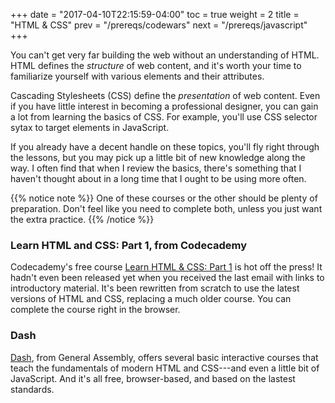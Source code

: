 +++
date = "2017-04-10T22:15:59-04:00"
toc = true
weight = 2
title = "HTML & CSS"
prev = "/prereqs/codewars"
next = "/prereqs/javascript"
+++

You can't get very far building the web without an understanding of HTML. HTML defines the _structure_ of web content, and it's worth your time to familiarize yourself with various elements and their attributes.

Cascading Stylesheets (CSS) define the _presentation_ of web content. Even if you have little interest in becoming a professional designer, you can gain a lot from learning the basics of CSS. For example, you'll use CSS selector sytax to target elements in JavaScript.

If you already have a decent handle on these topics, you'll fly right through the lessons, but you may pick up a little bit of new knowledge along the way. I often find that when I review the basics, there's something that I haven't thought about in a long time that I ought to be using more often.

{{% notice note %}}
One of these courses or the other should be plenty of preparation. Don't feel like you need to complete both, unless you just want the extra practice.
{{% /notice %}}

### Learn HTML and CSS: Part 1, from Codecademy

Codecademy's free course [Learn HTML & CSS: Part 1](https://www.codecademy.com/learn/learn-html-css) is hot off the press! It hadn't even been released yet when you received the last email with links to introductory material. It's been rewritten from scratch to use the latest versions of HTML and CSS, replacing a much older course. You can complete the course right in the browser.

### Dash

[Dash](https://dash.generalassemb.ly/), from General Assembly, offers several basic interactive courses that teach the fundamentals of modern HTML and CSS---and even a little bit of JavaScript. And it's all free, browser-based, and based on the lastest standards.